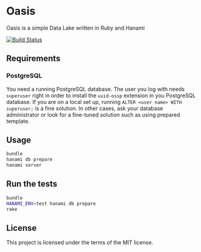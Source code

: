 # Oasis

Oasis is a simple Data Lake written in Ruby and Hanami

[![Build Status](https://travis-ci.org/toch/oasis.svg?branch=master)](https://travis-ci.org/toch/oasis)

## Requirements

### PostgreSQL

You need a running PostgreSQL database. The user you log with needs `superuser`
right in order to install the `uuid-ossp` extension in you PostgreSQL database.
If you are on a local set up, running `ALTER <user name> WITH superuser;` is a
fine solution. In other cases, ask your database administrator or look for
a fine-tuned solution such as using prepared template.

## Usage

```Bash
bundle
hanami db prepare
hanami server
```

## Run the tests

```Bash
bundle
HANAMI_ENV=test hanami db prepare
rake
```

## License

This project is licensed under the terms of the MIT license.
